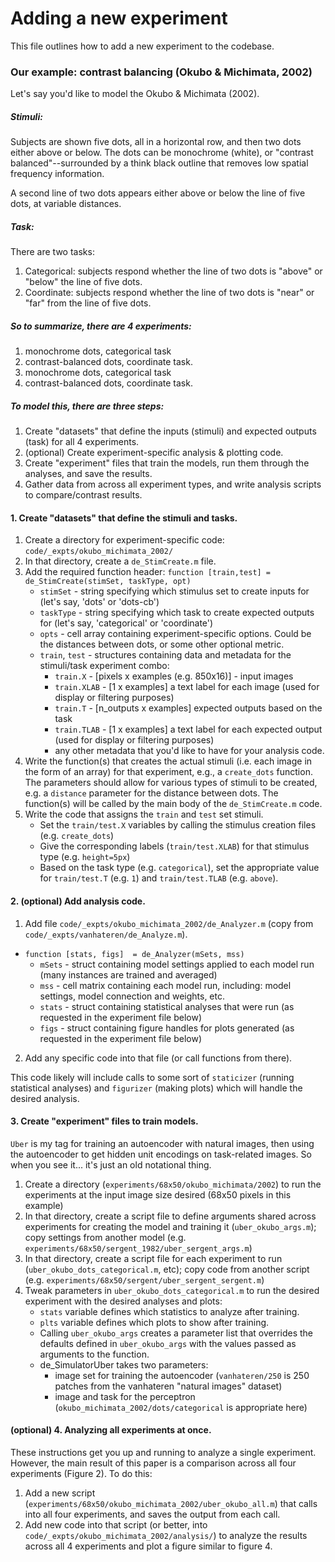 Adding a new experiment
====================

This file outlines how to add a new experiment to the codebase. 

### Our example: contrast balancing (Okubo & Michimata, 2002)

Let's say you'd like to model the Okubo & Michimata (2002). 

##### Stimuli:
Subjects are shown five dots, all in a horizontal row, and then two dots
either above or below. The dots can be monochrome (white), or
"contrast balanced"--surrounded by a think black outline that removes
low spatial frequency information.

A second line of two dots appears either above or below the line
of five dots, at variable distances.

##### Task:
There are two tasks:

1. Categorical: subjects respond whether the line of two dots is "above" or "below" the line of five dots.
2. Coordinate: subjects respond whether the line of two dots is "near" or "far" from the line of five dots.

##### So to summarize, there are 4 experiments:

1. monochrome dots, categorical task
2. contrast-balanced dots, coordinate task.
3. monochrome dots, categorical task
4. contrast-balanced dots, coordinate task.

##### To model this, there are three steps:

1. Create "datasets" that define the inputs (stimuli) and expected outputs (task) for all 4 experiments.
2. (optional) Create experiment-specific analysis & plotting code.
3. Create "experiment" files that train the models, run them through the analyses, and save the results.
4. Gather data from across all experiment types, and write analysis scripts to compare/contrast results.


#### 1. Create "datasets" that define the stimuli and tasks.

1. Create a directory for experiment-specific code: `code/_expts/okubo_michimata_2002/`
2. In that directory, create a `de_StimCreate.m` file.
3. Add the required function header: `function [train,test] = de_StimCreate(stimSet, taskType, opt)`
   * `stimSet` - string specifying which stimulus set to create inputs for (let's say, 'dots' or 'dots-cb')
   * `taskType` - string specifying which task to create expected outputs for (let's say, 'categorical' or 'coordinate')
   * `opts` - cell array containing experiment-specific options. Could be the distances between dots, or some other optional metric.
   * `train`, `test` - structures containing data and metadata for the stimuli/task experiment combo:
      * `train.X` - [pixels x examples (e.g. 850x16)] - input images
      * `train.XLAB` - [1 x examples] a text label for each image (used for display or filtering purposes)
      * `train.T` - [n_outputs x examples] expected outputs based on the task
      * `train.TLAB` - [1 x examples] a text label for each expected output (used for display or filtering purposes)
     * any other metadata that you'd like to have for your analysis code.
4. Write the function(s) that creates the actual stimuli (i.e. each image in the form of an array) for that experiment, e.g., a `create_dots` function. The parameters should allow for various types of stimuli to be created, e.g. a `distance` parameter for the distance between dots. The function(s) will be called by the main body of the `de_StimCreate.m` code.
5. Write the code that assigns the `train` and `test` set stimuli.
   * Set the `train/test.X` variables by calling the stimulus creation files (e.g. `create_dots`)
   * Give the corresponding labels (`train/test.XLAB`) for that stimulus type (e.g. `height=5px`)
   * Based on the task type (e.g. `categorical`), set the appropriate value for `train/test.T` (e.g. `1`) and  `train/test.TLAB` (e.g. `above`).

#### 2. (optional) Add analysis code.

1. Add file `code/_expts/okubo_michimata_2002/de_Analyzer.m` (copy from `code/_expts/vanhateren/de_Analyze.m`).
* `function [stats, figs]  = de_Analyzer(mSets, mss)`
  * `mSets` - struct containing model settings applied to each model run (many instances are trained and averaged)
  * `mss` - cell matrix containing each model run, including: model settings, model connection and weights, etc.
  * `stats` - struct containing statistical analyses that were run (as requested in the experiment file below)
  * `figs` - struct containing figure handles for plots generated (as requested in the experiment file below)
2. Add any specific code into that file (or call functions from there).

This code likely will include calls to some sort of `staticizer` (running statistical analyses) and `figurizer` (making plots) which will handle the desired analysis.

#### 3. Create "experiment" files to train models.

`Uber` is my tag for training an autoencoder with natural images, then using the autoencoder to get hidden unit encodings on task-related images. So when you see it... it's just an old notational thing.

1. Create a directory (`experiments/68x50/okubo_michimata/2002`) to run the experiments at the input image size desired (68x50 pixels in this example)
2. In that directory, create a script file to define arguments shared across experiments for creating the model and training it (`uber_okubo_args.m`); copy settings from another model (e.g. `experiments/68x50/sergent_1982/uber_sergent_args.m`)
3. In that directory, create a script file for each experiment to run (`uber_okubo_dots_categorical.m`, etc); copy code from another script (e.g. `experiments/68x50/sergent/uber_sergent_sergent.m`)
4. Tweak parameters in `uber_okubo_dots_categorical.m` to run the desired experiment with the desired analyses and plots:
    * `stats` variable defines which statistics to analyze after training.
    * `plts` variable defines which plots to show after training.
    * Calling `uber_okubo_args` creates a parameter list that overrides the defaults defined in `uber_okubo_args` with the values passed as arguments to the function.
    * de_SimulatorUber takes two parameters:
        * image set for training the autoencoder (`vanhateren/250` is 250 patches from the vanhateren "natural images" dataset)
        * image and task for the perceptron (`okubo_michimata_2002/dots/categorical` is appropriate here)


#### (optional) 4. Analyzing all experiments at once.

These instructions get you up and running to analyze a single experiment. However, the main result of this paper is a comparison across all four experiments (Figure 2). To do this:

1. Add a new script (`experiments/68x50/okubo_michimata_2002/uber_okubo_all.m`) that calls into all four experiments, and saves the output from each call.
2. Add new code into that script (or better, into `code/_expts/okubo_michimata_2002/analysis/`) to analyze the results across all 4 experiments and plot a figure similar to figure 4.
 
